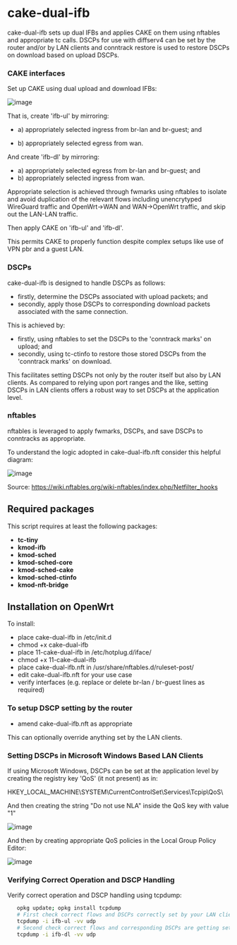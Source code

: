 # cake-dual-ifb

cake-dual-ifb sets up dual IFBs and applies CAKE on them using nftables and appropriate tc calls. DSCPs for use with diffserv4 can be set by the router and/or by LAN clients and conntrack restore is used to restore DSCPs on download based on upload DSCPs. 

 ### CAKE interfaces

Set up CAKE using dual upload and download IFBs:

![image](https://user-images.githubusercontent.com/10721999/188687637-630aa3c5-ee42-4139-be4d-283e1515b54d.png)

That is, create 'ifb-ul' by mirroring: 

- a) appropriately selected ingress from br-lan and br-guest; and 

- b) appropriately selected egress from wan. 

And create 'ifb-dl' by mirroring: 

- a) appropriately selected egress from br-lan and br-guest; and 
- b) appropriately selected ingress from wan. 

Appropriate selection is achieved through fwmarks using nftables to isolate and avoid duplication of the relevant flows including unencrytyped WireGuard traffic and OpenWrt->WAN and WAN->OpenWrt traffic, and skip out the LAN-LAN traffic. 

Then apply CAKE on 'ifb-ul' and 'ifb-dl'. 

This permits CAKE to properly function despite complex setups like use of VPN pbr and a guest LAN.

### DSCPs
 
 cake-dual-ifb is designed to handle DSCPs as follows:
 
- firstly, determine the DSCPs associated with upload packets; and
- secondly, apply those DSCPs to corresponding download packets associated with the same connection.
 
This is achieved by: 

- firstly, using nftables to set the DSCPs to the 'conntrack marks' on upload; and 
- secondly, using tc-ctinfo to restore those stored DSCPs from the 'conntrack marks' on download.
 
This facilitates setting DSCPs not only by the router itself but also by LAN clients. As compared to relying upon port ranges and the like, setting DSCPs in LAN clients offers a robust way to set DSCPs at the application level. 

### nftables

nftables is leveraged to apply fwmarks, DSCPs, and save DSCPs to conntracks as appropriate. 

To understand the logic adopted in cake-dual-ifb.nft consider this helpful diagram:

![image](https://user-images.githubusercontent.com/10721999/188932157-881bd4ef-e1ab-46d7-bd1b-966e78f00429.png)

Source: https://wiki.nftables.org/wiki-nftables/index.php/Netfilter_hooks


## Required packages

This script requires at least the following packages:

- **tc-tiny**
- **kmod-ifb**
- **kmod-sched**
- **kmod-sched-core**
- **kmod-sched-cake**
- **kmod-sched-ctinfo**
- **kmod-nft-bridge**

## Installation on OpenWrt

To install:

- place cake-dual-ifb in /etc/init.d
- chmod +x cake-dual-ifb
- place 11-cake-dual-ifb in /etc/hotplug.d/iface/
- chmod +x 11-cake-dual-ifb
- place cake-dual-ifb.nft in /usr/share/nftables.d/ruleset-post/
- edit cake-dual-ifb.nft for your use case 
- verify interfaces (e.g. replace or delete br-lan / br-guest lines as required)
   
### To setup DSCP setting by the router ###

- amend cake-dual-ifb.nft as appropriate

This can optionally override anything set by the LAN clients. 

### Setting DSCPs in Microsoft Windows Based LAN Clients ###

If using Microsoft Windows, DSCPs can be set at the application level by creating the registry key 'QoS' (it not present) as in:

HKEY_LOCAL_MACHINE\SYSTEM\CurrentControlSet\Services\Tcpip\QoS\

And then creating the string "Do not use NLA" inside the QoS key with value "1"

![image](https://user-images.githubusercontent.com/10721999/187535155-d4fd286b-9f20-40ce-8ff9-98ed36591721.png)

And then by creating appropriate QoS policies in the Local Group Policy Editor:

![image](https://user-images.githubusercontent.com/10721999/187747512-4c608e11-92a9-4484-b07f-3695baa98b85.png)

### Verifying Correct Operation and DSCP Handling ###

 Verify correct operation and DSCP handling using tcpdump:
 
   ```bash
      opkg update; opkg install tcpdump
      # First check correct flows and DSCPs correctly set by your LAN client on upload
      tcpdump -i ifb-ul -vv udp
      # Second check correct flows and corresponding DSCPs are getting set by router on download
      tcpdump -i ifb-dl -vv udp
   ``` 
